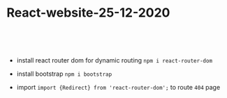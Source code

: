 # React-website-25-12-2020
<br><br><br>


+ install react router dom for dynamic routing `npm i react-router-dom`
+ install bootstrap `npm i bootstrap`

+ import `import {Redirect} from 'react-router-dom';` to route `404` page